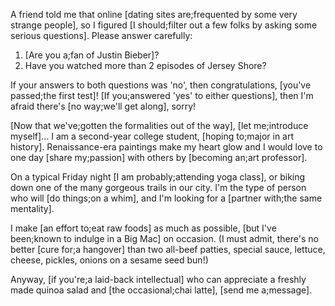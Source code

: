 A friend told me that online [dating sites are;frequented by some very strange people], so I figured [I should;filter out a few folks by asking some serious questions]. Please answer carefully: 

1. [Are you a;fan of Justin Bieber]?
1. Have you watched more than 2 episodes of Jersey Shore? 

If your answers to both questions was 'no', then congratulations, [you've passed;the first test]! [If you;answered 'yes' to either questions], then I'm afraid there's [no way;we'll get along], sorry! 

[Now that we've;gotten the formalities out of the way], [let me;introduce myself]... I am a second-year college student, [hoping to;major in art history]. Renaissance-era paintings make my heart glow and I would love to one day [share my;passion] with others by [becoming an;art professor]. 

On a typical Friday night [I am probably;attending yoga class], or biking down one of the many gorgeous trails in our city. I'm the type of person who will [do things;on a whim], and I'm looking for a [partner with;the same mentality]. 

I make [an effort to;eat raw foods] as much as possible, [but I've been;known to indulge in a Big Mac] on occasion. (I must admit, there's no better [cure for;a hangover] than two all-beef patties, special sauce, lettuce, cheese, pickles, onions on a sesame seed bun!) 

Anyway, [if you're;a laid-back intellectual] who can appreciate a freshly made quinoa salad and [the occasional;chai latte], [send me a;message]. 
